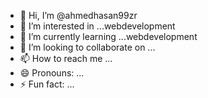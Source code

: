 - 👋 Hi, I’m @ahmedhasan99zr
- 👀 I’m interested in ...webdevelopment
- 🌱 I’m currently learning ...webdevelopment
- 💞️ I’m looking to collaborate on ...
- 📫 How to reach me ...
- 😄 Pronouns: ...
- ⚡ Fun fact: ...

<!---
ahmedhasan99zr/ahmedhasan99zr is a ✨ special ✨ repository because its `README.md` (this file) appears on your GitHub profile.
You can click the Preview link to take a look at your changes.
--->
